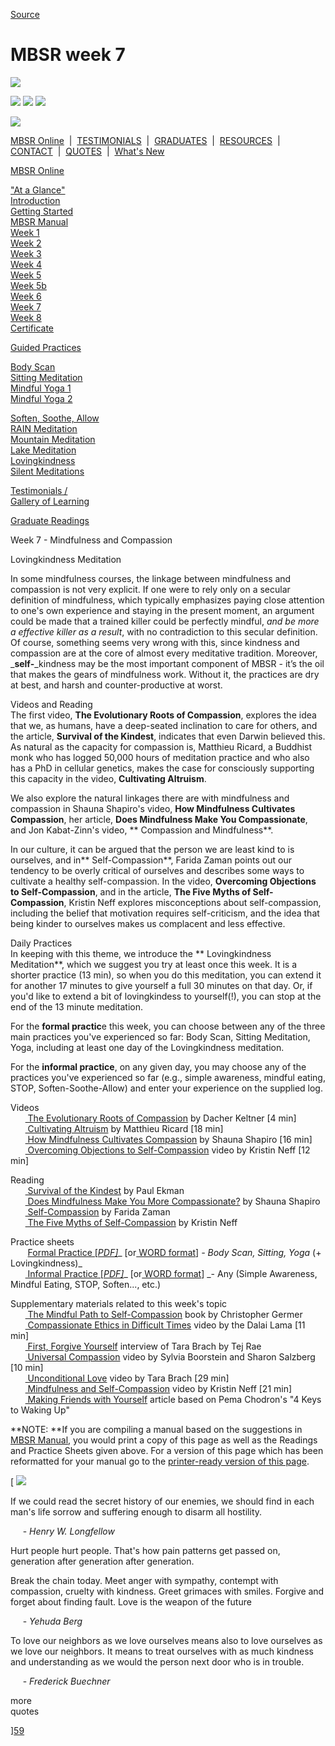 
[Source](http://palousemindfulness.com/selfguidedMBSR_week7.html "Permalink to MBSR week 7")

# MBSR week 7

![][1]

![][2] ![][3] ![][4]

![][5]

[MBSR Online][6] &nbsp;|&nbsp; [TESTIMONIALS][7] &nbsp;|&nbsp; [GRADUATES][8] &nbsp;|&nbsp; [RESOURCES][9] &nbsp;|&nbsp; [CONTACT][10] &nbsp;|&nbsp; [QUOTES][11] &nbsp;|&nbsp; [What's New][12]

[MBSR Online][6]

[ "At a Glance"][13]  
[Introduction][14]  
[Getting Started][15]  
[MBSR Manual][16]  
[Week 1][17]  
[Week 2][18]  
[Week 3][19]  
[Week 4][20]  
[Week 5][21]  
[Week 5b][22]  
[Week 6][23]  
[Week 7][24]  
[Week 8][25]  
[Certificate][26]  
  

[Guided Practices][27]

[Body Scan][28]  
[Sitting Meditation][29]  
[Mindful Yoga 1][30]  
[Mindful Yoga 2][31]  
  
[Soften, Soothe, Allow][32]  
[RAIN Meditation][33]  
[Mountain Meditation][34]  
[Lake Meditation][35]  
[Lovingkindness][36]  
[Silent Meditations][37]  
  

[Testimonials /  
Gallery of Learning][7]

  

[Graduate Readings][8]

Week 7 - Mindfulness and Compassion

Lovingkindness Meditation

In some mindfulness courses, the linkage between mindfulness and compassion is not very explicit. If one were to rely only on a secular definition of mindfulness, which typically emphasizes paying close attention to one's own experience and staying in the present moment, an argument could be made that a trained killer could be perfectly mindful, _and be more a effective killer as a result_, with no contradiction to this secular definition. Of course, something seems very wrong with this, since kindness and compassion are at the core of almost every meditative tradition. Moreover, _**self-**_kindness may be the most important component of MBSR - it’s the oil that makes the gears of mindfulness work. Without it, the practices are dry at best, and harsh and counter-productive at worst.&nbsp;

Videos and Reading  
The first video, **The Evolutionary Roots of Compassion**, explores the idea that we, as humans, have a deep-seated inclination to care for others, and the article, **Survival of the Kindest**, indicates that even Darwin believed this. As natural as the capacity for compassion is, Matthieu Ricard, a Buddhist monk who has logged 50,000 hours of meditation practice and who also has a PhD in cellular genetics, makes the case for consciously supporting this capacity in the video, **Cultivating Altruism**.

We also explore the natural linkages there are with mindfulness and compassion in Shauna Shapiro's video, **How Mindfulness Cultivates Compassion**, her article, **Does Mindfulness Make You Compassionate**, and Jon Kabat-Zinn's video, ** Compassion and Mindfulness**.

In our culture, it can be argued that the person we are least kind to is ourselves, and in** Self-Compassion**, Farida Zaman points out our tendency to be overly critical of ourselves and describes some ways to cultivate a healthy self-compassion. In the video, **Overcoming Objections to Self-Compassion**, and in the article, **The Five Myths of Self-Compassion**, Kristin Neff explores misconceptions about self-compassion, including the belief that motivation requires self-criticism, and the idea that being kinder to ourselves makes us complacent and less effective.

Daily Practices  
In keeping with this theme, we introduce the ** Lovingkindness Meditation**, which we suggest you try at least once this week. It is a shorter practice (13 min), so when you do this meditation, you can extend it for another 17 minutes to give yourself a full 30 minutes on that day. Or, if you'd like to extend a bit of lovingkindess to yourself(!), you can stop at the end of the 13 minute meditation.

For the **formal practic**e this week, you can choose between any of the three main practices you've experienced so far: Body Scan, Sitting Meditation, Yoga, including at least one day of the Lovingkindness meditation.

For the **informal practice**, on any given day, you may choose any of the practices you've experienced so far (e.g., simple awareness, mindful eating, STOP, Soften-Soothe-Allow) and enter your experience on the supplied log.

Videos  
&nbsp;&nbsp;&nbsp;&nbsp;&nbsp;&nbsp;[ The Evolutionary Roots of Compassion][38] by Dacher Keltner [4 min]  
&nbsp;&nbsp;&nbsp;&nbsp;&nbsp;&nbsp;[ Cultivating Altruism][39] by Matthieu Ricard [18 min]  
&nbsp;&nbsp;&nbsp;&nbsp;&nbsp;&nbsp;[ How Mindfulness Cultivates Compassion][40] by Shauna Shapiro [16 min]  
&nbsp;&nbsp;&nbsp;&nbsp;&nbsp;&nbsp;[ Overcoming Objections to Self-Compassion][41] video by Kristin Neff [12 min]  

Reading  
&nbsp;&nbsp;&nbsp;&nbsp;&nbsp;&nbsp;[ Survival of the Kindest][42] by Paul Ekman  
&nbsp;&nbsp;&nbsp;&nbsp;&nbsp;&nbsp;[ Does Mindfulness Make You More Compassionate?][43] by Shauna Shapiro  
&nbsp;&nbsp;&nbsp;&nbsp;&nbsp;&nbsp;[ Self-Compassion][44] by Farida Zaman  
&nbsp;&nbsp;&nbsp;&nbsp;&nbsp;&nbsp;[ The Five Myths of Self-Compassion][45] by Kristin Neff  

Practice sheets  
&nbsp;&nbsp;&nbsp;&nbsp;&nbsp;&nbsp; [Formal Practice [_PDF]_][46]_ [or[ WORD format][47]] _\- Body Scan, Sitting, Yoga_ (+ Lovingkindness)_  
&nbsp;&nbsp;&nbsp;&nbsp;&nbsp;&nbsp;[ Informal Practice [_PDF]_][48]_ [or[ WORD format][49]] _\- Any (Simple Awareness, Mindful Eating, STOP, Soften..., etc.)   

Supplementary materials related to this week's topic  
&nbsp;&nbsp;&nbsp;&nbsp;&nbsp;&nbsp;[ The Mindful Path to Self-Compassion][50] book by Christopher Germer  
&nbsp;&nbsp;&nbsp;&nbsp;&nbsp;&nbsp;[ Compassionate Ethics in Difficult Times][51] video by the Dalai Lama [11 min]  
&nbsp;&nbsp;&nbsp;&nbsp;&nbsp;&nbsp;[ First, Forgive Yourself][52] interview of Tara Brach by Tej Rae  
&nbsp;&nbsp;&nbsp;&nbsp;&nbsp;&nbsp;[ Universal Compassion][53] video by Sylvia Boorstein and Sharon Salzberg [10 min]  
&nbsp;&nbsp;&nbsp;&nbsp;&nbsp;&nbsp;[ Unconditional Love][54] video by Tara Brach [29 min]  
&nbsp;&nbsp;&nbsp;&nbsp;&nbsp;&nbsp;[ Mindfulness and Self-Compassion][55] video by Kristin Neff [21 min]  
&nbsp;&nbsp;&nbsp;&nbsp;&nbsp;&nbsp;[ Making Friends with Yourself][56] article based on Pema Chodron's "4 Keys to Waking Up"  

**NOTE: **If you are compiling a manual based on the suggestions in [MBSR Manual][16], you would print a copy of this page as well as the Readings and Practice Sheets given above. For a version of this page which has been reformatted for your manual go to the [ printer-ready version of this page][57].

[ ![][58]

If we could read the secret history of our enemies, we should find in each man's life sorrow and suffering enough to disarm all hostility.  
  
&nbsp;&nbsp;&nbsp;&nbsp;&nbsp;\- _Henry W. Longfellow_

  

Hurt people hurt people. That's how pain patterns get passed on, generation after generation after generation.   
  
Break the chain today. Meet anger with sympathy, contempt with compassion, cruelty with kindness. Greet grimaces with smiles. Forgive and forget about finding fault. Love is the weapon of the future  
  
&nbsp;&nbsp;&nbsp;&nbsp;&nbsp;\- _Yehuda Berg_

  
To love our neighbors as we love ourselves means also to love ourselves as we love our neighbors. It means to treat ourselves with as much kindness and understanding as we would the person next door who is in trouble.  
  
&nbsp;&nbsp;&nbsp;&nbsp;&nbsp;\- _Frederick Buechner_

more &nbsp;&nbsp;&nbsp;  
quotes&nbsp;

][59]

&nbsp;

[1]: http://palousemindfulness.com/art/docbox-translate-flip.jpg
[2]: http://palousemindfulness.com/art/clouds1_middle_570x22.jpg
[3]: http://palousemindfulness.com/art/logo-youtube_22.gif
[4]: http://palousemindfulness.com/art/logo-facebook_22.gif
[5]: http://palousemindfulness.com/art/clouds2_title_950x115.jpg
[6]: index.html
[7]: testimonials/index.html
[8]: graduates.html
[9]: resources.html
[10]: contact.html
[11]: quotes.html
[12]: whats-new.html
[13]: selfguidedMBSR_ataglance.html
[14]: selfguidedMBSR_week0.html
[15]: selfguidedMBSR_gettingstarted.html
[16]: selfguidedMBSR_manual.html
[17]: selfguidedMBSR_week1.html
[18]: selfguidedMBSR_week2.html
[19]: selfguidedMBSR_week3.html
[20]: selfguidedMBSR_week4.html
[21]: selfguidedMBSR_week5.html
[22]: selfguidedMBSR_week5b.html
[23]: selfguidedMBSR_week6.html
[24]: selfguidedMBSR_week7.html
[25]: selfguidedMBSR_week8.html
[26]: selfguidedMBSR_certificate.html
[27]: guidedmeditations.html
[28]: meditations/bodyscan.html
[29]: meditations/sittingmeditation.html
[30]: meditations/yoga1.html
[31]: meditations/yoga2.html
[32]: meditations/soften-soothe-allow.html
[33]: meditations/RAIN.html
[34]: meditations/mountain.html
[35]: meditations/lake.html
[36]: meditations/lovingkindness.html
[37]: meditations/silent30min.html
[38]: https://www.youtube.com/watch?v=6o7fer8xNUM&amp;list=PLbiVpU59JkVYF_BAo745jYWXM4k-0oxln&amp;index=1
[39]: https://www.youtube.com/watch?v=I_eGPlZX4F4&amp;index=2&amp;list=PLbiVpU59JkVYF_BAo745jYWXM4k-0oxln
[40]: https://www.youtube.com/watch?v=C3J46R7lemk&amp;index=3&amp;list=PLbiVpU59JkVYF_BAo745jYWXM4k-0oxln
[41]: https://www.youtube.com/watch?v=YFhcNPjIMjc&amp;index=4&amp;list=PLbiVpU59JkVYF_BAo745jYWXM4k-0oxln
[42]: docs/survival-ekman.pdf
[43]: docs/shapiro-compassion.pdf
[44]: docs/Self-Compassion.pdf
[45]: docs/five-myths-of-self-compassion.pdf
[46]: practice/week7-formal.pdf
[47]: practice/week7-formal.docx
[48]: practice/week7-informal.pdf
[49]: practice/week7-informal.docx
[50]: http://www.amazon.com/Mindful-Path-Self-Compassion-Yourself-Destructive/dp/1593859759
[51]: https://www.youtube.com/watch?v=qRWLzP48n84
[52]: docs/first-forgive-yourself.pdf
[53]: https://www.youtube.com/watch?v=rX1QQGhe6HM
[54]: https://www.youtube.com/watch?v=UUhDHR5CrCE
[55]: https://www.youtube.com/watch?v=-oK8wuPQSiA
[56]: docs/friends-with-self.pdf
[57]: docs/manualMBSRweek7.pdf
[58]: http://palousemindfulness.com/art/123rf_lovingkindness_170.jpg
[59]: quotes.html#selfguidedMBSR_week7 "more quotes"
  
